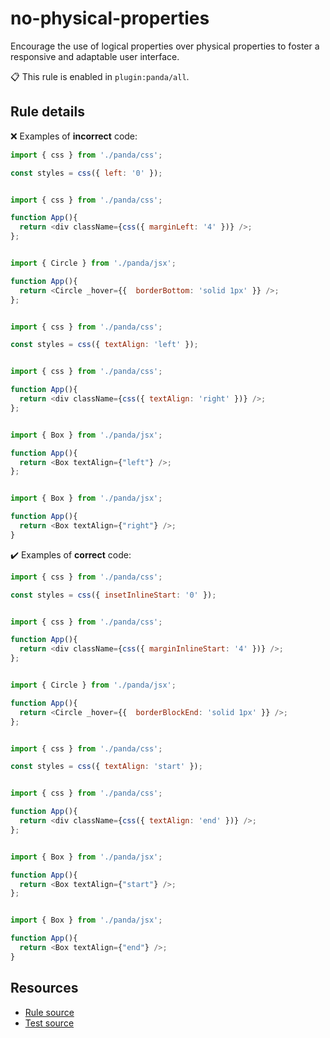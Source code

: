 [//]: # (This file is generated by eslint-docgen. Do not edit it directly.)

# no-physical-properties

Encourage the use of logical properties over physical properties to foster a responsive and adaptable user interface.

📋 This rule is enabled in `plugin:panda/all`.

## Rule details

❌ Examples of **incorrect** code:
```js
import { css } from './panda/css';

const styles = css({ left: '0' });
```
```js

import { css } from './panda/css';

function App(){
  return <div className={css({ marginLeft: '4' })} />;
};
```
```js

import { Circle } from './panda/jsx';

function App(){
  return <Circle _hover={{  borderBottom: 'solid 1px' }} />;
};
```
```js

import { css } from './panda/css';

const styles = css({ textAlign: 'left' });
```
```js

import { css } from './panda/css';

function App(){
  return <div className={css({ textAlign: 'right' })} />;
};
```
```js

import { Box } from './panda/jsx';

function App(){
  return <Box textAlign={"left"} />;
};
```
```js

import { Box } from './panda/jsx';

function App(){
  return <Box textAlign={"right"} />;
}
```

✔️ Examples of **correct** code:
```js
import { css } from './panda/css';

const styles = css({ insetInlineStart: '0' });
```
```js

import { css } from './panda/css';

function App(){
  return <div className={css({ marginInlineStart: '4' })} />;
};
```
```js

import { Circle } from './panda/jsx';

function App(){
  return <Circle _hover={{  borderBlockEnd: 'solid 1px' }} />;
};
```
```js

import { css } from './panda/css';

const styles = css({ textAlign: 'start' });
```
```js

import { css } from './panda/css';

function App(){
  return <div className={css({ textAlign: 'end' })} />;
};
```
```js

import { Box } from './panda/jsx';

function App(){
  return <Box textAlign={"start"} />;
};
```
```js

import { Box } from './panda/jsx';

function App(){
  return <Box textAlign={"end"} />;
}
```

## Resources

* [Rule source](/plugin/src/rules/no-physical-properties.ts)
* [Test source](/plugin/tests/no-physical-properties.test.ts)
